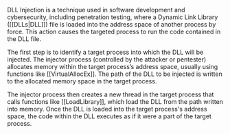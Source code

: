 DLL Injection is a technique used in software development and cybersecurity, including penetration testing, where a Dynamic Link Library ([[DLLs|DLL]]) file is loaded into the address space of another process by force. This action causes the targeted process to run the code contained in the DLL file.

The first step is to identify a target process into which the DLL will be injected. The injector process (controlled by the attacker or pentester) allocates memory within the target process’s address space, usually using functions like [[VirtualAllocEx]]. The path of the DLL to be injected is written to the allocated memory space in the target process.

The injector process then creates a new thread in the target process that calls functions like [[LoadLibrary]], which load the DLL from the path written into memory. Once the DLL is loaded into the target process's address space, the code within the DLL executes as if it were a part of the target process.
